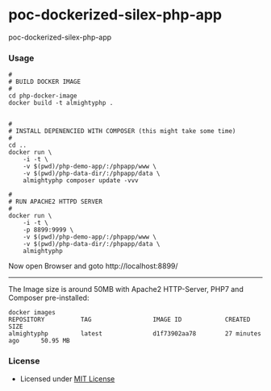 # poc-dockerized-silex-php-app
poc-dockerized-silex-php-app



### Usage

```
#
# BUILD DOCKER IMAGE
#
cd php-docker-image
docker build -t almightyphp .


#
# INSTALL DEPENENCIED WITH COMPOSER (this might take some time)
#
cd ..
docker run \
    -i -t \
    -v $(pwd)/php-demo-app/:/phpapp/www \
    -v $(pwd)/php-data-dir/:/phpapp/data \
    almightyphp composer update -vvv

#
# RUN APACHE2 HTTPD SERVER
#
docker run \
    -i -t \
    -p 8899:9999 \
    -v $(pwd)/php-demo-app/:/phpapp/www \
    -v $(pwd)/php-data-dir/:/phpapp/data \
    almightyphp
```

Now open Browser and goto http://localhost:8899/

-----

The Image size is around 50MB with Apache2 HTTP-Server, PHP7 and Composer pre-installed:

```
docker images
REPOSITORY          TAG                 IMAGE ID            CREATED             SIZE
almightyphp         latest              d1f73902aa78        27 minutes ago      50.95 MB
```


### License

  * Licensed under [MIT License](./LICENSE.md)
